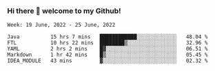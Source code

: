 ### Hi there 👋 welcome to my Github! 

<!--START_SECTION:waka-->
```text
Week: 19 June, 2022 - 25 June, 2022

Java          15 hrs 7 mins   ████████████░░░░░░░░░░░░░   48.04 % 
FTL           10 hrs 22 mins  ████████▒░░░░░░░░░░░░░░░░   32.96 % 
YAML          2 hrs 2 mins    █▓░░░░░░░░░░░░░░░░░░░░░░░   06.51 % 
Markdown      1 hr 42 mins    █▒░░░░░░░░░░░░░░░░░░░░░░░   05.45 % 
IDEA_MODULE   43 mins         ▓░░░░░░░░░░░░░░░░░░░░░░░░   02.32 % 
```
<!--END_SECTION:waka-->
